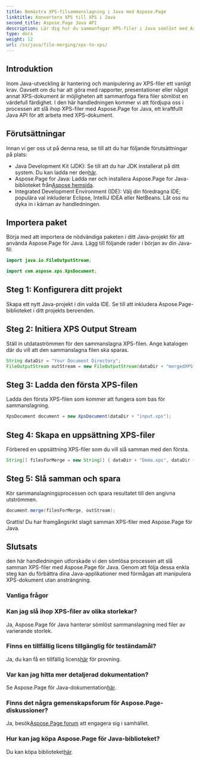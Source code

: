 ```yaml
---
title: Bemästra XPS-filsammanslagning i Java med Aspose.Page
linktitle: Konvertera XPS till XPS i Java
second_title: Aspose.Page Java API
description: Lär dig hur du sammanfogar XPS-filer i Java sömlöst med Aspose.Page. Följ vår steg-för-steg-guide för effektiv dokumenthantering. Öka dina Java-utvecklingsfärdigheter nu!
type: docs
weight: 12
url: /sv/java/file-merging/xps-to-xps/
---
```

## Introduktion
Inom Java-utveckling är hantering och manipulering av XPS-filer ett vanligt krav. Oavsett om du har att göra med rapporter, presentationer eller något annat XPS-dokument är möjligheten att sammanfoga flera filer sömlöst en värdefull färdighet. I den här handledningen kommer vi att fördjupa oss i processen att slå ihop XPS-filer med Aspose.Page for Java, ett kraftfullt Java API för att arbeta med XPS-dokument.
## Förutsättningar
Innan vi ger oss ut på denna resa, se till att du har följande förutsättningar på plats:
-  Java Development Kit (JDK): Se till att du har JDK installerat på ditt system. Du kan ladda ner den[här](https://www.oracle.com/java/technologies/javase-downloads.html).
-  Aspose.Page for Java: Ladda ner och installera Aspose.Page for Java-biblioteket från[Aspose hemsida](https://purchase.aspose.com/buy). 
- Integrated Development Environment (IDE): Välj din föredragna IDE; populära val inkluderar Eclipse, IntelliJ IDEA eller NetBeans.
Låt oss nu dyka in i kärnan av handledningen.
## Importera paket
Börja med att importera de nödvändiga paketen i ditt Java-projekt för att använda Aspose.Page för Java. Lägg till följande rader i början av din Java-fil:
```java
import java.io.FileOutputStream;

import com.aspose.xps.XpsDocument;
```
## Steg 1: Konfigurera ditt projekt
Skapa ett nytt Java-projekt i din valda IDE. Se till att inkludera Aspose.Page-biblioteket i ditt projekts beroenden.
## Steg 2: Initiera XPS Output Stream
Ställ in utdataströmmen för den sammanslagna XPS-filen. Ange katalogen där du vill att den sammanslagna filen ska sparas.
```java
String dataDir = "Your Document Directory";
FileOutputStream outStream = new FileOutputStream(dataDir + "mergedXPSfiles.xps");
```
## Steg 3: Ladda den första XPS-filen
Ladda den första XPS-filen som kommer att fungera som bas för sammanslagning.
```java
XpsDocument document = new XpsDocument(dataDir + "input.xps");
```
## Steg 4: Skapa en uppsättning XPS-filer
Förbered en uppsättning XPS-filer som du vill slå samman med den första.
```java
String[] filesForMerge = new String[] { dataDir + "Demo.xps", dataDir + "sample.xps" };
```
## Steg 5: Slå samman och spara
Kör sammanslagningsprocessen och spara resultatet till den angivna utströmmen.
```java
document.merge(filesForMerge, outStream);
```
Grattis! Du har framgångsrikt slagit samman XPS-filer med Aspose.Page för Java.
## Slutsats
den här handledningen utforskade vi den sömlösa processen att slå samman XPS-filer med Aspose.Page för Java. Genom att följa dessa enkla steg kan du förbättra dina Java-applikationer med förmågan att manipulera XPS-dokument utan ansträngning.
### Vanliga frågor
### Kan jag slå ihop XPS-filer av olika storlekar?
Ja, Aspose.Page för Java hanterar sömlöst sammanslagning med filer av varierande storlek.
### Finns en tillfällig licens tillgänglig för teständamål?
 Ja, du kan få en tillfällig licens[här](https://purchase.aspose.com/temporary-license/) för provning.
### Var kan jag hitta mer detaljerad dokumentation?
 Se Aspose.Page för Java-dokumentation[här](https://reference.aspose.com/page/java/).
### Finns det några gemenskapsforum för Aspose.Page-diskussioner?
 Ja, besök[Aspose.Page forum](https://forum.aspose.com/c/page/39) att engagera sig i samhället.
### Hur kan jag köpa Aspose.Page för Java-biblioteket?
 Du kan köpa biblioteket[här](https://purchase.aspose.com/buy).